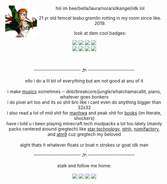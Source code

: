 <div align="center">
    <div>
        <img src="./assets/790937b2-1c3d-4789-ba60-a36cf9fdb145.png" width="20%" align="left"/>
        <p>hiii im bee/bella/laura/nora/silkangel/idk lol</p>
        <p>21 yr old femcel lesbo gremlin rotting in my room since like. 2019.</p>
        <p>look at dem cool badges:</p>
        <div>
            <img src="https://img.shields.io/badge/javascrungled-1e1e2e?style=for-the-badge&logo=javascript">
            <img src="https://img.shields.io/badge/pyhton-1e1e2e?style=for-the-badge&logo=python">
            <img src="https://img.shields.io/badge/wife-1e1e2e?style=for-the-badge&logo=c">
            <img src="https://img.shields.io/badge/lil_crab_dude-1e1e2e?style=for-the-badge&logo=rust">
            <br/>
            <img src="https://img.shields.io/badge/x86_asylum-1e1e2e?style=for-the-badge">
            <img src="https://img.shields.io/badge/hatamala-1e1e2e?style=for-the-badge&logo=html5">
            <img src="https://img.shields.io/badge/see_ass_ass-1e1e2e?style=for-the-badge&logo=css">
            <img src="https://img.shields.io/badge/sex-1e1e2e?style=for-the-badge&logo=sass">
        </div>
        <br/><br/>
    </div>
    <div>
        <p>
            ─────────────── ౨ৎ ───────────────
        </p>
        <p>
            ello i do a lil bit of everything but am not good at anu of it
            <br/><br/>
            i make <a href="https://soundcloud.com/iwfkms">musics</a> sometimes ─ dnb/breakcore/jungle/whatchamacallit, piano, whatever goes bonkers
            <br/>
            i do pixel art too and its so shit bro like i cant even do anything bigger than 32x32
            <br/>
            i also read a lot of mid shit for <a href="https://anilist.co/user/zshrc">manhwa</a> and peak shit for <a href="https://www.goodreads.com/sqlaura">books</a> (im literate, shockers)
            <br/>
            have i told u i been playing minecraft tech modpacks a lot too lately (mainly packs centered around gregtech) like 
            <a href="https://github.com/StarT-Dev-Team/Star-Technology">star technology</a>, 
            <a href="https://github.com/GTNewHorizons/GT-New-Horizons-Modpack">gtnh</a>, 
            <a href="https://github.com/Nomifactory/Nomifactory">nomifactory</a>, 
            and <a href="https://github.com/AllTheMods/ATM-9/">atm9</a> cuz gregtech my beloved 
            <br/>
            <br/>
            aight thats it whatever floats ur boat n strokes ur goat idk man
        </p>
        <p>
            ─────────────── ౨ৎ ───────────────
        </p>
    </div>
    <div align="center">
        stalk and follow me home:
        <br/>
        <br/>
        <a href="https://discord.com/users/554314618898612224"><img src="https://img.shields.io/badge/dis_cok-1e1e2e?style=for-the-badge&logo=discord"/></a>
        <a href="https://www.last.fm/user/NaiveNora"><img src="https://img.shields.io/badge/lost.fm-1e1e2e?style=for-the-badge&logo=lastdotfm"/></a>
        <a href="https://open.spotify.com/user/31bxotq52dgqk3sdfmrmtbyq5r2u"><img src="https://img.shields.io/badge/cocky_fly-1e1e2e?style=for-the-badge&logo=spotify"/></a>
        <a href="https://www.youtube.com/@ghost-in-the-syscall"><img src="https://img.shields.io/badge/y0ucub3-1e1e2e?style=for-the-badge&logo=youtube"/></a>
    </div>
</div>
